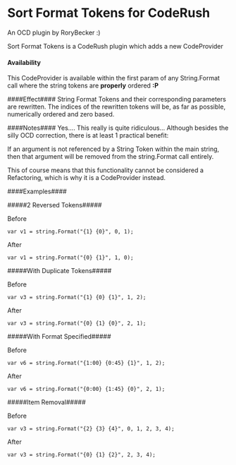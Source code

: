 Sort Format Tokens for CodeRush 
===================

An OCD plugin by RoryBecker :)

Sort Format Tokens is a CodeRush plugin which adds a new CodeProvider

#### Availability ####
This CodeProvider is available within the first param of any String.Format call where the string tokens are **properly** ordered **:P**

####Effect####
String Format Tokens and their corresponding parameters are rewritten.
The indices of the rewritten tokens will be, as far as possible, numerically ordered and zero based.

####Notes####
Yes.... This really is quite ridiculous... Although besides the silly OCD correction, there is at least 1 practical benefit: 

If an argument is not referenced by a String Token within the main string, then that argument will be removed from the string.Format call entirely.

This of course means that this functionality cannot be considered a Refactoring, which is why it is a CodeProvider instead.


####Examples####

#####2 Reversed Tokens#####

Before	

	var v1 = string.Format("{1} {0}", 0, 1);

After

	var v1 = string.Format("{0} {1}", 1, 0);


#####With Duplicate Tokens#####

Before	

    var v3 = string.Format("{1} {0} {1}", 1, 2);

After

    var v3 = string.Format("{0} {1} {0}", 2, 1);

#####With Format Specified#####

Before	

    var v6 = string.Format("{1:00} {0:45} {1}", 1, 2);

After

    var v6 = string.Format("{0:00} {1:45} {0}", 2, 1);

#####Item Removal#####

Before	

    var v3 = string.Format("{2} {3} {4}", 0, 1, 2, 3, 4);

After

    var v3 = string.Format("{0} {1} {2}", 2, 3, 4);
